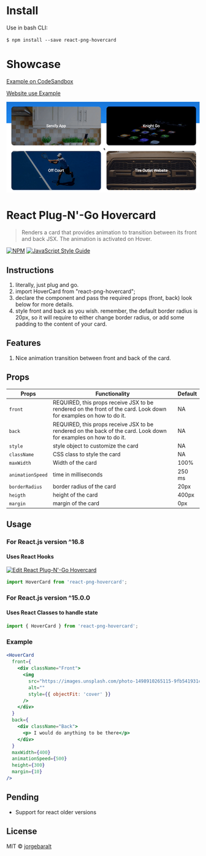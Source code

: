 # Install

Use in bash CLI:

`$ npm install --save react-png-hovercard`

# Showcase

[Example on CodeSandbox](https://x3w1q79l4p.codesandbox.io/)

[Website use Example](jorgebaralt.com)

![](hovercard-demo.gif)

# React Plug-N'-Go Hovercard

> Renders a card that provides animation to transition between its front and back JSX. The animation is activated on Hover.

[![NPM](https://img.shields.io/npm/v/react-png-hovercard.svg)](https://www.npmjs.com/package/react-png-hovercard) [![JavaScript Style Guide](https://img.shields.io/badge/code_style-standard-brightgreen.svg)](https://standardjs.com)

## Instructions

1. literally, just plug and go.
2. import HoverCard from "react-png-hovercard";
3. declare the component and pass the required props (front, back) look below for more details.
4. style front and back as you wish. remember, the default border radius is 20px, so it will require to either change border radius, or add some padding to the content of your card.

## Features

1. Nice animation transition between front and back of the card.

## Props

| Props            | Functionality                                                                                                     | Default |
| ---------------- | ----------------------------------------------------------------------------------------------------------------- | ------- |
| `front`          | REQUIRED, this props receive JSX to be rendered on the front of the card. Look down for examples on how to do it. | NA      |
| `back`           | REQUIRED, this props receive JSX to be rendered on the back of the card. Look down for examples on how to do it.  | NA      |
| `style`          | style object to customize the card                                                                                | NA      |
| `className`      | CSS class to style the card                                                                                       | NA      |
| `maxWidth`       | Width of the card                                                                                                 | 100%    |
| `animationSpeed` | time in milliseconds                                                                                              | 250 ms  |
| `borderRadius`   | border radius of the card                                                                                         | 20px    |
| `heigth`         | height of the card                                                                                                | 400px   |
| `margin`         | margin of the card                                                                                                | 0px     |

## Usage

### For React.js version ^16.8

#### Uses React Hooks

[![Edit React Plug-N'-Go Hovercard](https://codesandbox.io/static/img/play-codesandbox.svg)](https://codesandbox.io/s/x3w1q79l4p)

```jsx
import HoverCard from 'react-png-hovercard';
```

### For React.js version ^15.0.0

#### Uses React Classes to handle state

```jsx
import { HoverCard } from 'react-png-hovercard';
```

### Example

```jsx
<HoverCard
  front={
    <div className="Front">
      <img
        src="https://images.unsplash.com/photo-1498910265115-9fb541931cd1?ixlib=rb-1.2.1&ixid=eyJhcHBfaWQiOjEyMDd9&auto=format&fit=crop&w=1089&q=80"
        alt=""
        style={{ objectFit: 'cover' }}
      />
    </div>
  }
  back={
    <div className="Back">
      <p> I would do anything to be there</p>
    </div>
  }
  maxWidth={400}
  animationSpeed={500}
  height={300}
  margin={10}
/>
```

## Pending

- Support for react older versions

## License

MIT © [jorgebaralt](https://github.com/jorgebaralt)
